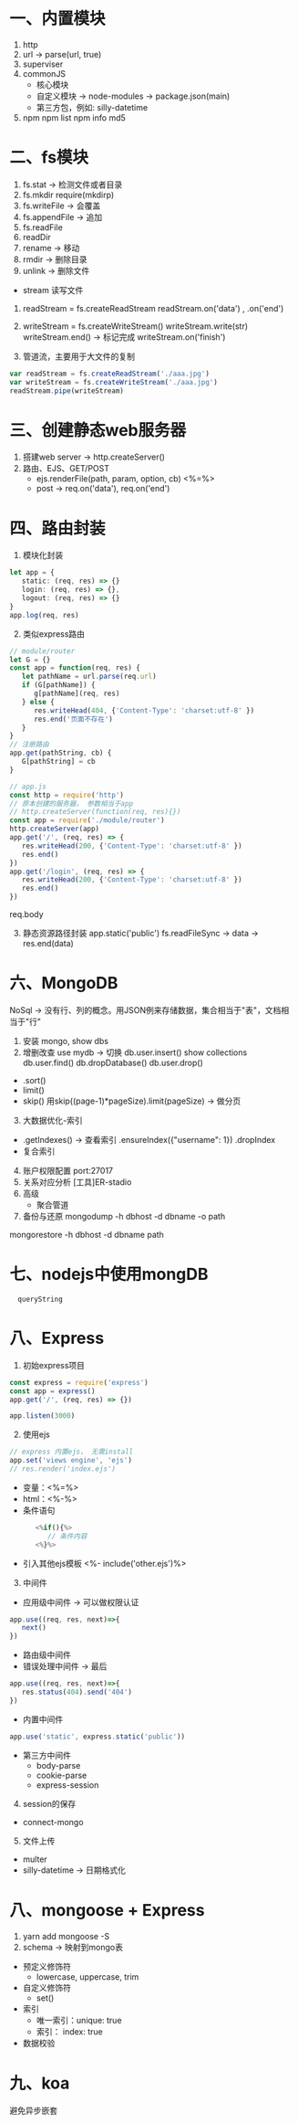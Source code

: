 # 一、内置模块
1. http
2. url -> parse(url, true)
3. superviser
4. commonJS
   + 核心模块
   + 自定义模块 -> node-modules -> package.json(main)
   + 第三方包，例如: silly-datetime
5. npm
   npm list
   npm info md5

# 二、fs模块
1. fs.stat -> 检测文件或者目录
2. fs.mkdir
   require(mkdirp)
3. fs.writeFile -> 会覆盖
4. fs.appendFile -> 追加
5. fs.readFile
6. readDir
7. rename -> 移动
8. rmdir -> 删除目录
9. unlink -> 删除文件

+ stream 读写文件
1. readStream = fs.createReadStream
readStream.on('data') , .on('end')

2. writeStream = fs.createWriteStream()
writeStream.write(str)
writeStream.end()  -> 标记完成
writeStream.on('finish')
3. 管道流，主要用于大文件的复制
```ts
var readStream = fs.createReadStream('./aaa.jpg')
var writeStream = fs.createWriteStream('./aaa.jpg')
readStream.pipe(writeStream)

```

#  三、创建静态web服务器
1. 搭建web server -> http.createServer()
2. 路由、EJS、GET/POST
   + ejs.renderFile(path, param, option, cb) 
   <%=%>
   + post -> req.on('data'), req.on('end')
# 四、路由封装
1. 模块化封装
```ts
let app = {
   static: (req, res) => {}
   login: (req, res) => {},
   logout: (req, res) => {}
}
app.log(req, res)
```
2. 类似express路由
```ts
// module/router
let G = {}
const app = function(req, res) {
   let pathName = url.parse(req.url)
   if (G[pathName]) {
      g[pathName](req, res)
   } else {
      res.writeHead(404, {'Content-Type': 'charset:utf-8' })
      res.end('页面不存在')
   }
}
// 注册路由
app.get(pathString, cb) {
   G[pathString] = cb
}

// app.js
const http = require('http')
// 原本创建的服务器， 参数相当于app
// http.createServer(function(req, res){})
const app = require('./module/router')
http.createServer(app)
app.get('/', (req, res) => {
   res.writeHead(200, {'Content-Type': 'charset:utf-8' })
   res.end()
})
app.get('/login', (req, res) => {
   res.writeHead(200, {'Content-Type': 'charset:utf-8' })
   res.end()
})
```
req.body

3. 静态资源路径封装
app.static('public')
fs.readFileSync -> data -> res.end(data)

# 六、MongoDB
NoSql -> 没有行、列的概念。用JSON例来存储数据，集合相当于"表"，文档相当于"行"
1. 安装
   mongo, show dbs
2. 增删改查
use mydb -> 切换
db.user.insert()
show collections
db.user.find()
db.dropDatabase()
db.user.drop()
+ .sort()
+ limit()
+ skip()
用skip((page-1)*pageSize).limit(pageSize) -> 做分页
3. 大数据优化-索引
+ .getIndexes() -> 查看索引
  .ensureIndex({"username": 1})
  .dropIndex
+ 复合索引
4. 账户权限配置 port:27017
5. 关系对应分析
   [工具]ER-stadio
6. 高级
   + 聚合管道
7. 备份与还原
mongodump -h dbhost -d dbname -o path

mongorestore -h dbhost -d dbname path

# 七、nodejs中使用mongDB
      queryString

# 八、Express
1. 初始express项目
```ts
const express = require('express')
const app = express()
app.get('/', (req, res) => {})

app.listen(3000)
```
2. 使用ejs
```ts
// express 内置ejs， 无需install
app.set('views engine', 'ejs')
// res.render('index.ejs')
```
+ 变量：<%=%>
+ html：<%-%>
+ 条件语句
  ```ts
     <%if(){%>
        // 条件内容
     <%}%>
  ```
+ 引入其他ejs模板
  <%- include('other.ejs')%>

3. 中间件
+ 应用级中间件 -> 可以做权限认证
```ts
app.use((req, res, next)=>{
   next()
})
```
+ 路由级中间件
+ 错误处理中间件 -> 最后
```ts
app.use((req, res, next)=>{
   res.status(404).send('404')
})
```
+ 内置中间件
```ts
app.use('static', express.static('public'))
```
+ 第三方中间件
  - body-parse
  - cookie-parse
  - express-session

4. session的保存
+ connect-mongo

5. 文件上传
+ multer
+ silly-datetime  -> 日期格式化


# 八、mongoose + Express
1. yarn add mongoose -S
2. schema -> 映射到mongo表
+ 预定义修饰符
  - lowercase, uppercase, trim
+ 自定义修饰符
  - set()
+ 索引
  - 唯一索引：unique: true
  - 索引： index: true
+ 数据校验

# 九、koa
避免异步嵌套
